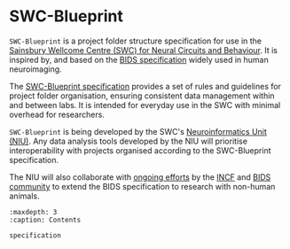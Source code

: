 # SWC-Blueprint

`SWC-Blueprint` is a project folder structure specification for use in the [Sainsbury Wellcome Centre (SWC) for Neural Circuits and Behaviour](https://www.sainsburywellcome.org/).
It is inspired by, and based on the [BIDS specification](https://bids-specification.readthedocs.io/en/stable/) widely used in human neuroimaging.

The [SWC-Blueprint specification](specification.md) provides a set of rules and guidelines for project folder organisation, ensuring consistent data management within and between labs. It is intended for everyday use in the SWC with minimal overhead for researchers.

`SWC-Blueprint` is being developed by the SWC's [Neuroinformatics Unit (NIU)](https://neuroinformatics.dev/). Any data analysis tools developed by the NIU will prioritise interoperability with projects organised according to the SWC-Blueprint specification.

The NIU will also collaborate with [ongoing efforts](https://github.com/INCF/neuroscience-data-structure) by the [INCF](https://www.incf.org/) and [BIDS community](https://bids.neuroimaging.io/) to extend the BIDS specification to research with non-human animals.

```{toctree}
:maxdepth: 3
:caption: Contents

specification
```
